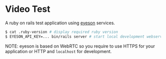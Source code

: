 # Video Test

A ruby on rails test application using [eyeson](https://www.eyeson.com/) services.

```sh
$ cat .ruby-version # display required ruby version
$ EYESON_API_KEY=... bin/rails server # start local development webserver, visit http://localhost:3000
```

NOTE: eyeson is based on WebRTC so you require to use HTTPS for your
application or HTTP and `localhost` for development.
